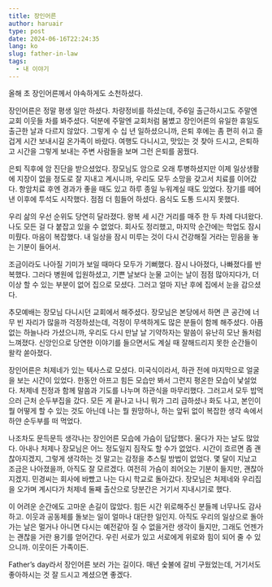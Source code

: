 ```yaml
---
title: 장인어른
author: haruair
type: post
date: 2024-06-16T22:24:35
lang: ko
slug: father-in-law
tags:
  - 내 이야기
---
```


올해 초 장인어른께서 야속하게도 소천하셨다.

장인어른은 정말 평생 일만 하셨다. 차량정비를 하셨는데, 주6일 출근하시고도 주말엔
교회 이웃들 차를 봐주셨다. 덕분에 주말엔 교회처럼 붐볐고 장인어른의 유일한
휴일도 출근한 날과 다르지 않았다. 그렇게 수 십 년 일하셨으니까, 은퇴 후에는 좀
편히 쉬고 즐겁게 시간 보내시길 온가족이 바랐다. 여행도 다니시고, 맛있는 것 찾아
드시고, 은퇴하고 시간을 그렇게 보내는 주변 사람들을 보며 그런 은퇴를 꿈꿨다.

은퇴 직후에 암 진단을 받으셨었다. 장모님도 암으로 오래 투병하셨지만 이제
일상생활에 지장이 없을 정도로 잘 지내고 계시니까, 우리도 모두 소망을 갖고서
치료를 이어갔다. 항암치료 후엔 경과가 좋을 때도 있고 하루 종일 누워계실 때도
있었다. 장기를 떼어 낸 이후에 투석도 시작했다. 점점 더 힘들어 하셨다. 음식도
도통 드시지 못했다.

우리 삶의 우선 순위도 당연히 달라졌다. 왕복 세 시간 거리를 매주 한 두 차례
다녀왔다. 나도 모든 걸 다 붙잡고 있을 수 없었다. 회사도 정리했고, 마지막
순간에는 학업도 잠시 미뤘다. 마음이 복잡했다. 내 일상을 잠시 미루는 것이 다시
건강해질 거라는 믿음을 놓는 기분이 들어서.

조금이라도 나아질 기미가 보일 때마다 모두가 기뻐했다. 잠시 나아졌다, 나빠졌다를
반복했다. 그러다 병원에 입원하셨고, 기쁜 날보다 눈물 고이는 날이 점점
많아지다가, 더이상 할 수 있는 부분이 없어 집으로 모셨다. 그러고 얼마 지난 후에
집에서 눈을 감으셨다.

추모예배는 장모님 다니시던 교회에서 해주셨다. 장모님은 본당에서 하면 큰 공간에
너무 빈 자리가 많을까 걱정하셨는데, 걱정이 무색하게도 많은 분들이 함께 해주셨다.
아픔 없는 하늘나라 가셨으니까, 우리도 다시 만날 날 기약하자는 말씀이 유난히 모난
돌처럼 느껴졌다. 신앙인으로 당연한 이야기를 들으면서도 계실 때 잘해드리지 못한
순간들이 왈칵 쏟아졌다.

장인어른은 처제네가 있는 텍사스로 모셨다. 미국식이라서, 하관 전에 마지막으로
얼굴을 보는 시간이 있었다. 한동안 아프고 힘든 모습만 봐서 그런지 평온한 모습이
낯설었다. 처제네 친정과 함께 말씀과 기도를 나누며 하관식을 마무리했다. 그러고서
모두 밥먹으러 근처 순두부집을 갔다. 모든 게 끝나고 나니 뭐가 그리 급하셨나 화도
나고, 본인이 뭘 어떻게 할 수 있는 것도 아닌데 나는 뭘 원망하나, 하는 앞뒤 없이
복잡한 생각 속에서 하얀 순두부를 떠 먹었다.

나조차도 문득문득 생각나는 장인어른 모습에 가슴이 답답했다. 울다가 자는 날도
많았다. 아내나 처제나 장모님은 어느 정도일지 짐작도 할 수가 없었다. 시간이
흐르면 좀 괜찮아지겠지, 그렇게 생각하는 것 말고는 감정을 추스릴 방법이 없었다.
몇 달이 지났고 조금은 나아졌을까, 아직도 잘 모르겠다. 여전히 가슴이 죄어오는
기분이 들지만, 괜찮아지겠지. 민경씨는 회사에 바빴고 나는 다시 학교로 돌아갔다.
장모님은 처제네와 우리집을 오가며 계시다가 처제네 둘째 출산으로 당분간은 거기서
지내시기로 했다.

이 어려운 순간에도 고마운 손길이 많았다. 힘든 시간 위로해주신 분들께 너무나도
감사하고. 이웃과 공동체를 돌보는 일이 얼마나 대단한 일인지. 아직도 우리의
일상으로 돌아가는 날은 멀거나 아니면 다시는 예전같아 질 수 없을거란 생각이
들지만, 그래도 언젠가는 괜찮을 거란 용기를 얻어간다. 우린 서로가 있고 서로에게
위로와 힘이 되어 줄 수 있으니까. 이웃이든 가족이든.

Father’s day라서 장인어른 보러 가는 길이다. 매년 숯불에 갈비 구웠었는데,
거기서도 좋아하시는 것 잘 드시고 계셨으면 좋겠다.


